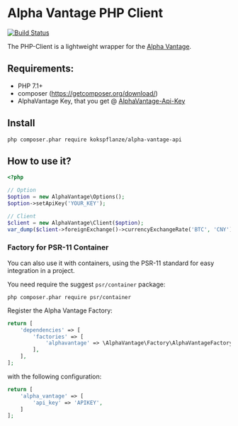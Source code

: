 # Alpha Vantage PHP Client

[![Build Status](https://travis-ci.org/kokspflanze/alpha-vantage-api.svg?branch=master)](https://travis-ci.org/kokspflanze/alpha-vantage-api)

The PHP-Client is a lightweight wrapper for the [Alpha Vantage](https://www.alphavantage.co).

## Requirements:
- PHP 7.1+
- composer (https://getcomposer.org/download/)
- AlphaVantage Key, that you get @ [AlphaVantage-Api-Key](https://www.alphavantage.co/support/#api-key)

## Install

```
php composer.phar require kokspflanze/alpha-vantage-api
```


## How to use it?

```php
<?php

// Option
$option = new AlphaVantage\Options();
$option->setApiKey('YOUR_KEY');

// Client
$client = new AlphaVantage\Client($option);
var_dump($client->foreignExchange()->currencyExchangeRate('BTC', 'CNY'));
```

### Factory for PSR-11 Container

You can also use it with containers, using the PSR-11 standard for easy integration in a project.

You need require the suggest `psr/container` package:

```
php composer.phar require psr/container
```

Register the Alpha Vantage Factory:

```php
return [
    'dependencies' => [
        'factories' => [
            'alphavantage' => \AlphaVantage\Factory\AlphaVantageFactory::class,
        ],
    ],
];
```

with the following configuration:

```php
return [
    'alpha_vantage' => [
        'api_key' => 'APIKEY',
    ]
];
```
